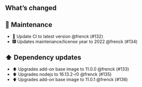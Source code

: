 ## What’s changed

## 🧰 Maintenance

- 🚀 Update CI to latest version @frenck (#132)
- 🎆 Updates maintenance/license year to 2022 @frenck (#134)

## ⬆️ Dependency updates

- ⬆️ Upgrades add-on base image to 11.0.0 @frenck (#133)
- ⬆️ Upgrades nodejs to 16.13.2-r0 @frenck (#135)
- ⬆️ Upgrades add-on base image to 11.0.1 @frenck (#136)
